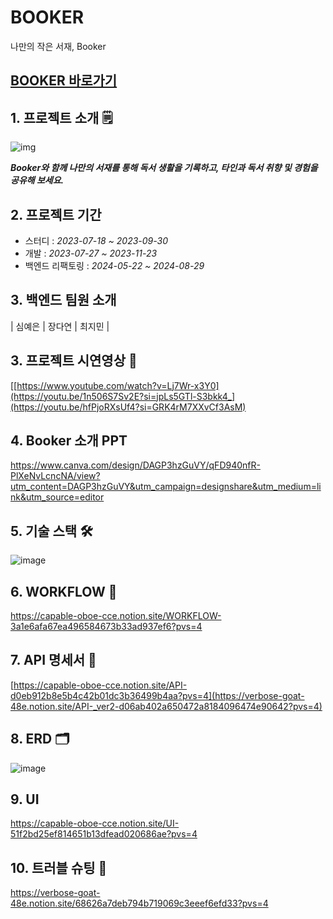 # BOOKER
나만의 작은 서재, Booker


 ## [BOOKER 바로가기](https://read.our-booker.site/)

## 1. 프로젝트 소개 🗒

![img](https://github.com/project-fourtato/Backend_v3/assets/84323684/d9742683-311a-4f06-88ef-f394af492f70)

**_Booker와 함께 나만의 서재를 통해 독서 생활을 기록하고, 타인과 독서 취향 및 경험을 공유해 보세요._**


## 2. 프로젝트 기간
- 스터디 : _2023-07-18 ~ 2023-09-30_
- 개발 : _2023-07-27 ~ 2023-11-23_
- 백엔드 리팩토링 : _2024-05-22 ~ 2024-08-29_

## 3. 백엔드 팀원 소개  
| 심예은 | 장다연 | 최지민 |

## 3. 프로젝트 시연영상 📌
[[https://www.youtube.com/watch?v=Lj7Wr-x3Y0](https://youtu.be/1n506S7Sv2E?si=jpLs5GTl-S3bkk4_](https://youtu.be/hfPjoRXsUf4?si=GRK4rM7XXvCf3AsM)

## 4. Booker 소개 PPT
https://www.canva.com/design/DAGP3hzGuVY/qFD940nfR-PlXeNvLcncNA/view?utm_content=DAGP3hzGuVY&utm_campaign=designshare&utm_medium=link&utm_source=editor

## 5. 기술 스택 🛠
![image](https://github.com/user-attachments/assets/e6ed802c-d4db-4e36-9139-16b88e71ff11)

## 6. WORKFLOW 🫧
https://capable-oboe-cce.notion.site/WORKFLOW-3a1e6afa67ea496584673b33ad937ef6?pvs=4

## 7. API 명세서 📃

[https://capable-oboe-cce.notion.site/API-d0eb912b8e5b4c42b01dc3b36499b4aa?pvs=4](https://verbose-goat-48e.notion.site/API-_ver2-d06ab402a650472a8184096474e90642?pvs=4)

## 8. ERD 🗂

![image](https://github.com/user-attachments/assets/d2263197-7319-45b0-b116-5ff0f9c34bdc)

## 9. UI

https://capable-oboe-cce.notion.site/UI-51f2bd25ef814651b13dfead020686ae?pvs=4

## 10. 트러블 슈팅 🎃
https://verbose-goat-48e.notion.site/68626a7deb794b719069c3eeef6efd33?pvs=4
